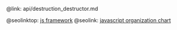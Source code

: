 @link: api/destruction_destructor.md

@seolinktop: [js framework](https://webix.com)
@seolink: [javascript organization chart](https://webix.com/widget/organogram/)
